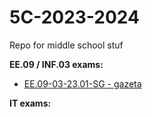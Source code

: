 # 5C-2023-2024

Repo for middle school stuf

**EE.09 / INF.03 exams:**
* [EE.09-03-23.01-SG - gazeta](/EE.09-03-23.01-SG)

**IT exams:**
